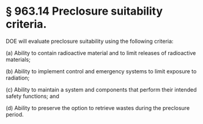 # § 963.14   Preclosure suitability criteria.

DOE will evaluate preclosure suitability using the following criteria: 


(a) Ability to contain radioactive material and to limit releases of radioactive materials; 


(b) Ability to implement control and emergency systems to limit exposure to radiation; 


(c) Ability to maintain a system and components that perform their intended safety functions; and 


(d) Ability to preserve the option to retrieve wastes during the preclosure period. 




